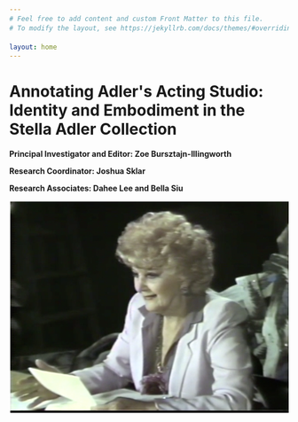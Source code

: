 ```yaml
---
# Feel free to add content and custom Front Matter to this file.
# To modify the layout, see https://jekyllrb.com/docs/themes/#overriding-theme-defaults

layout: home
---
```

# Annotating Adler's Acting Studio: Identity and Embodiment in the Stella Adler Collection 

**Principal Investigator and Editor: Zoe Bursztajn-Illingworth**

**Research Coordinator: Joshua Sklar**

**Research Associates: Dahee Lee and Bella Siu** 


<html lang="en">
<head>
    <meta charset="UTF-8">
    <meta name="viewport" content="width=device-width, initial-scale=1.0">
</head>
<body>
    <img src="https://github.com/annotatingadler/adler-project/raw/gh-pages/Adler%20Cover%20Image.png" alt="Adler Cover Image "align="right">
</body>
</html>
